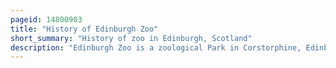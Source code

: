 ```yaml
---
pageid: 14800903
title: "History of Edinburgh Zoo"
short_summary: "History of zoo in Edinburgh, Scotland"
description: "Edinburgh Zoo is a zoological Park in Corstorphine, Edinburgh, Scotland which opened on 22 July 1913. Edinburgh had previously been Home to a zoological Garden which failed to thrive. The new Zoo is owned and managed by the royal zoological Society of Scotland and originally opened as the scottish national Zoological Park. Modern zoological Methods allowed Animals to survive in Edinburgh's cold Climate."
---
```

